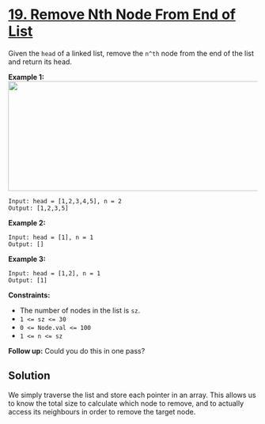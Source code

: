 # [19. Remove Nth Node From End of List](https://leetcode.com/problems/remove-nth-node-from-end-of-list/description/)

Given the <code>head</code> of a linked list, remove the <code>n^th</code> node from the end of the list and return its head.

**Example 1:**
<img alt="" src="https://assets.leetcode.com/uploads/2020/10/03/remove_ex1.jpg" style="width: 542px; height: 222px;">

```
Input: head = [1,2,3,4,5], n = 2
Output: [1,2,3,5]
```

**Example 2:**

```
Input: head = [1], n = 1
Output: []
```

**Example 3:**

```
Input: head = [1,2], n = 1
Output: [1]
```

**Constraints:**

- The number of nodes in the list is <code>sz</code>.
- <code>1 <= sz <= 30</code>
- <code>0 <= Node.val <= 100</code>
- <code>1 <= n <= sz</code>

**Follow up:** Could you do this in one pass?

## Solution

We simply traverse the list and store each pointer in an array. This allows us to know the total size to calculate which node to remove, and to actually access its neighbours in order to remove the target node.
